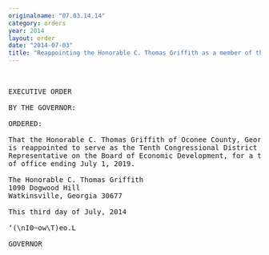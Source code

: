```yaml
---
originalname: "07.03.14.14"
category: orders
year: 2014
layout: order
date: "2014-07-03"
title: "Reappointing the Honorable C. Thomas Griffith as a member of the Board of Economic Development"
---
```

<pre>
 

EXECUTIVE ORDER

BY THE GOVERNOR:

ORDERED:

That the Honorable C. Thomas Griffith of Oconee County, Georgia,
is reappointed to serve as the Tenth Congressional District
Representative on the Board of Economic Development, for a term
of office ending July 1, 2019.

The Honorable C. Thomas Griffith
1090 Dogwood Hill
Watkinsville, Georgia 30677

This third day of July, 2014

‘(\nI0~ow\T)eo.L

GOVERNOR

</pre>
